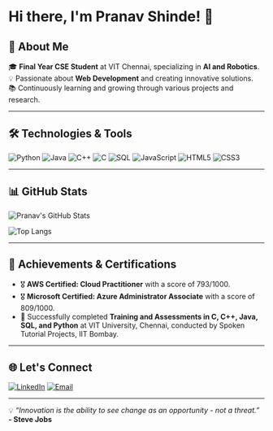 # Hi there, I'm Pranav Shinde! 👋

## 🚀 About Me

🎓 **Final Year CSE Student** at VIT Chennai, specializing in **AI and Robotics**.  
💡 Passionate about **Web Development** and creating innovative solutions.   
📚 Continuously learning and growing through various projects and research.  

---

## 🛠️ Technologies & Tools

![Python](https://img.shields.io/badge/-Python-3776AB?style=flat-square&logo=python&logoColor=white)
![Java](https://img.shields.io/badge/-Java-007396?style=flat-square&logo=java&logoColor=white)
![C++](https://img.shields.io/badge/-C++-00599C?style=flat-square&logo=c%2B%2B&logoColor=white)
![C](https://img.shields.io/badge/-C-A8B9CC?style=flat-square&logo=c&logoColor=white)
![SQL](https://img.shields.io/badge/-SQL-4479A1?style=flat-square&logo=MySQL&logoColor=white)
![JavaScript](https://img.shields.io/badge/-JavaScript-F7DF1E?style=flat-square&logo=javascript&logoColor=black)
![HTML5](https://img.shields.io/badge/-HTML5-E34F26?style=flat-square&logo=html5&logoColor=white)
![CSS3](https://img.shields.io/badge/-CSS3-1572B6?style=flat-square&logo=css3)

---

## 📊 GitHub Stats

![Pranav's GitHub Stats](https://github-readme-stats.vercel.app/api?username=Pranavshinde678&show_icons=true&theme=radical&count_private=true)

![Top Langs](https://github-readme-stats.vercel.app/api/top-langs/?username=Pranavshinde678&layout=compact&theme=radical)

---

## 🌟 Achievements & Certifications

- 🎖️ **AWS Certified: Cloud Practitioner** with a score of 793/1000.
- 🎖️ **Microsoft Certified: Azure Administrator Associate** with a score of 809/1000.
- 🚀 Successfully completed **Training and Assessments in C, C++, Java, SQL, and Python** at VIT University, Chennai, conducted by Spoken Tutorial Projects, IIT Bombay.


---

## 🌐 Let's Connect

[![LinkedIn](https://img.shields.io/badge/-LinkedIn-0A66C2?style=for-the-badge&logo=linkedin&logoColor=white)](https://www.linkedin.com/in/pranav-shinde-b24904267/)
[![Email](https://img.shields.io/badge/-Email-D14836?style=for-the-badge&logo=gmail&logoColor=white)](mailto:pranavvvvshinde@gmail.com)

---

💡 _“Innovation is the ability to see change as an opportunity - not a threat.”_  
**- Steve Jobs**
